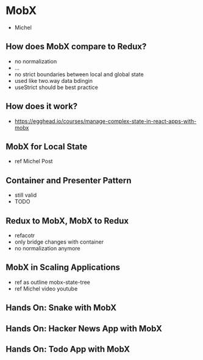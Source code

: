 # MobX

- Michel

## How does MobX compare to Redux?

- no normalization
- ...
- no strict boundaries between local and global state
- used like two.way data bdingin
- useStrict should be best practice

## How does it work?

- https://egghead.io/courses/manage-complex-state-in-react-apps-with-mobx

## MobX for Local State

- ref Michel Post

## Container and Presenter Pattern

- still valid
- TODO

## Redux to MobX, MobX to Redux

- refacotr
- only bridge changes with container
- no normalization anymore

## MobX in Scaling Applications

- ref as outline mobx-state-tree
- ref Michel video youtube

## Hands On: Snake with MobX

## Hands On: Hacker News App with MobX

## Hands On: Todo App with MobX